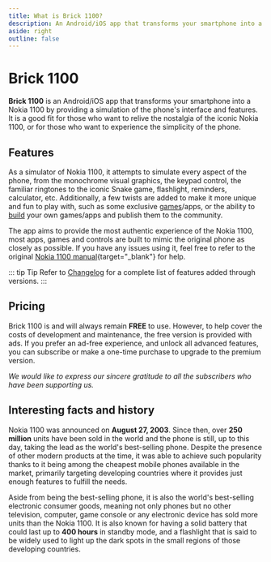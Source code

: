 ```yaml
---
title: What is Brick 1100?
description: An Android/iOS app that transforms your smartphone into a Nokia 1100 by providing a simulation of the phone's interface and features.
aside: right
outline: false
---
```


# Brick 1100 <Badge text="Beta" type="danger" />

__Brick 1100__ is an Android/iOS app that transforms your smartphone into a Nokia 1100 by providing a simulation of the phone's interface and features. It is a good fit for those who want to relive the nostalgia of the iconic Nokia 1100, or for those who want to experience the simplicity of the phone.

<AccessLinks app="brick1100" />

## Features

As a simulator of Nokia 1100, it attempts to simulate every aspect of the phone, from the monochrome visual graphics, the keypad control, the familiar ringtones to the iconic Snake game, flashlight, reminders, calculator, etc. Additionally, a few twists are added to make it more unique and fun to play with, such as some exclusive [games](./games.md)/apps, or the ability to [build](./builders.md) your own games/apps and publish them to the community.

The app aims to provide the most authentic experience of the Nokia 1100, most apps, games and controls are built to mimic the original phone as closely as possible. If you have any issues using it, feel free to refer to the original [Nokia 1100 manual](/assets/nokia-1100-manual.pdf){target="_blank"} for help.

::: tip Tip
Refer to [Changelog](./changelog.md) for a complete list of features added through versions.
:::

## Pricing

Brick 1100 is and will always remain __FREE__ to use. However, to help cover the costs of development and maintenance, the free version is provided with ads. If you prefer an ad-free experience, and unlock all advanced features, you can subscribe or make a one-time purchase to upgrade to the premium version.

_We would like to express our sincere gratitude to all the subscribers who have been supporting us._

## Interesting facts and history

Nokia 1100 was announced on __August 27, 2003__. Since then, over __250 million__ units have been sold in the world and the phone is still, up to this day, taking the lead as the world's best-selling phone. Despite the presence of other modern products at the time, it was able to achieve such popularity thanks to it being among the cheapest mobile phones available in the market, primarily targeting developing countries where it provides just enough features to fulfill the needs.

Aside from being the best-selling phone, it is also the world's best-selling electronic consumer goods, meaning not only phones but no other television, computer, game console or any electronic device has sold more units than the Nokia 1100. It is also known for having a solid battery that could last up to __400 hours__ in standby mode, and a flashlight that is said to be widely used to light up the dark spots in the small regions of those developing countries.
